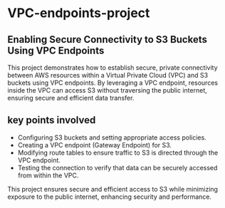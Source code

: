 # VPC-endpoints-project

## Enabling Secure Connectivity to S3 Buckets Using VPC Endpoints

 This project demonstrates how to establish secure, private connectivity between AWS resources within a Virtual Private Cloud (VPC) and S3 buckets using VPC endpoints. By leveraging a VPC endpoint, resources inside the VPC can access S3 without traversing the public internet, ensuring secure and efficient data transfer.
 

 ## key points involved 
   -   Configuring S3 buckets and setting appropriate access policies.
   -   Creating a VPC endpoint (Gateway Endpoint) for S3.
   -   Modifying route tables to ensure traffic to S3 is directed through the VPC endpoint.
   -    Testing the connection to verify that data can be securely accessed from within the VPC.

     
  This project ensures secure and efficient access to S3 while minimizing exposure to the public internet, enhancing security and performance.
